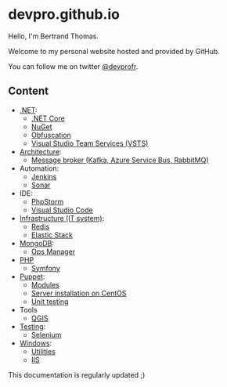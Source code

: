 # devpro.github.io

Hello, I'm Bertrand Thomas.

Welcome to my personal website hosted and provided by GitHub.

You can follow me on twitter [@devprofr](https://twitter.com/devprofr).

## Content

* [.NET](./dotnet/dotnet.md):
  * [.NET Core](./dotnet/dotnetcore/dotnetcore.md)
  * [NuGet](./dotnet/nuget.md)
  * [Obfuscation](./dotnet/obfuscation.md)
  * [Visual Studio Team Services (VSTS)](./dotnet/vsts.md)
* [Architecture](./architecture/architecture.md):
  * [Message broker (Kafka, Azure Service Bus, RabbitMQ)](./architecture/message_broker.md)
* Automation:
  * [Jenkins](./automation/jenkins.md)
  * [Sonar](./automation/sonar.md)
* IDE:
  * [PhpStorm](./ide/phpstorm.md)
  * [Visual Studio Code](./ide/vscode.md)
* [Infrastructure (IT system)](./infra/infra.md):
  * [Redis](./infra/redis/redis.md)
  * [Elastic Stack](./infra/elastic-stack/elastic-stack.md)
* [MongoDB](./mongodb/mongodb.md):
  * [Ops Manager](./mongodb/opsmanager.md)
* [PHP](./php/php.md)
  * [Symfony](./php/symfony/symfony.md)
* [Puppet](./puppet/puppet.md):
  * [Modules](./puppet/modules.md)
  * [Server installation on CentOS](./puppet/server_installation_centos.md)
  * [Unit testing](./puppet/unit_testing.md)
* Tools
  * [QGIS](./tools/qgis/qgis.md)
* [Testing](./testing/testing.md):
  * [Selenium](./testing/selenium.md)
* [Windows](./windows/windows.md):
  * [Utilities](./windows/utilities.md)
  * [IIS](./windows/iis.md)

This documentation is regularly updated ;)
